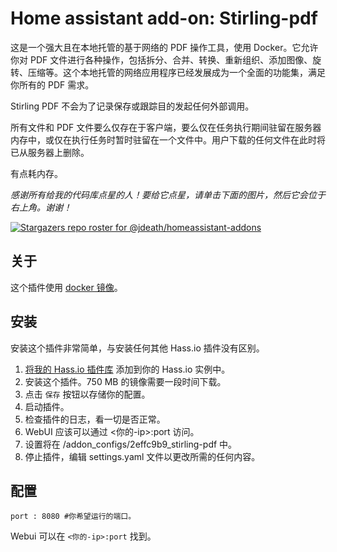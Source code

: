 # Home assistant add-on: Stirling-pdf

这是一个强大且在本地托管的基于网络的 PDF 操作工具，使用 Docker。它允许你对 PDF 文件进行各种操作，包括拆分、合并、转换、重新组织、添加图像、旋转、压缩等。这个本地托管的网络应用程序已经发展成为一个全面的功能集，满足你所有的 PDF 需求。

Stirling PDF 不会为了记录保存或跟踪目的发起任何外部调用。

所有文件和 PDF 文件要么仅存在于客户端，要么仅在任务执行期间驻留在服务器内存中，或仅在执行任务时暂时驻留在一个文件中。用户下载的任何文件在此时将已从服务器上删除。

有点耗内存。

_感谢所有给我的代码库点星的人！要给它点星，请单击下面的图片，然后它会位于右上角。谢谢！_

[![Stargazers repo roster for @jdeath/homeassistant-addons](https://reporoster.com/stars/jdeath/homeassistant-addons)](https://github.com/jdeath/homeassistant-addons/stargazers)

## 关于

这个插件使用 [docker 镜像](https://github.com/Stirling-Tools/Stirling-PDF)。

## 安装

安装这个插件非常简单，与安装任何其他 Hass.io 插件没有区别。

1. [将我的 Hass.io 插件库][repository] 添加到你的 Hass.io 实例中。
1. 安装这个插件。750 MB 的镜像需要一段时间下载。
1. 点击 `保存` 按钮以存储你的配置。
1. 启动插件。
1. 检查插件的日志，看一切是否正常。
1. WebUI 应该可以通过 <你的-ip>:port 访问。
1. 设置将在 /addon_configs/2effc9b9_stirling-pdf 中。
1. 停止插件，编辑 settings.yaml 文件以更改所需的任何内容。
## 配置

```
port : 8080 #你希望运行的端口。
```

Webui 可以在 `<你的-ip>:port` 找到。

[repository]: https://github.com/jdeath/homeassistant-addons